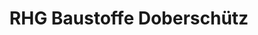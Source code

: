 ---
title: "RHG Baustoffe Doberschütz"
url: /doberschuetz/rhg-baustoffe-doberschuetz/
shop: Baustoffe
---